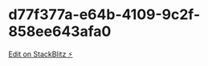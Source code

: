 # d77f377a-e64b-4109-9c2f-858ee643afa0

[Edit on StackBlitz ⚡️](https://stackblitz.com/edit/react-3pzk32)